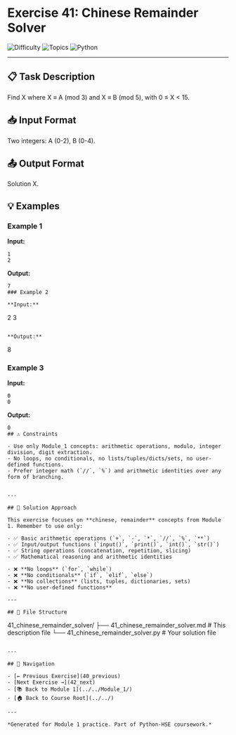 # Exercise 41: Chinese Remainder Solver

![Difficulty](https://img.shields.io/badge/Difficulty-Module%201-green)
![Topics](https://img.shields.io/badge/Topics-chinese%2C%20remainder-blue)
![Python](https://img.shields.io/badge/Python-Module%201%20Concepts-yellow)

---

## 📋 Task Description

Find X where X ≡ A (mod 3) and X ≡ B (mod 5), with 0 ≤ X < 15.
## 📥 Input Format

Two integers: A (0-2), B (0-4).
## 📤 Output Format

Solution X.
## 💡 Examples

### Example 1

**Input:**
```
1
2
```

**Output:**
```
7
### Example 2

**Input:**
```
2
3
```

**Output:**
```
8
### Example 3

**Input:**
```
0
0
```

**Output:**
```
0
## ⚠️ Constraints

- Use only Module_1 concepts: arithmetic operations, modulo, integer division, digit extraction.
- No loops, no conditionals, no lists/tuples/dicts/sets, no user-defined functions.
- Prefer integer math (`//`, `%`) and arithmetic identities over any form of branching.


---

## 🎯 Solution Approach

This exercise focuses on **chinese, remainder** concepts from Module 1. Remember to use only:

- ✅ Basic arithmetic operations (`+`, `-`, `*`, `//`, `%`, `**`)
- ✅ Input/output functions (`input()`, `print()`, `int()`, `str()`)
- ✅ String operations (concatenation, repetition, slicing)
- ✅ Mathematical reasoning and arithmetic identities

- ❌ **No loops** (`for`, `while`)
- ❌ **No conditionals** (`if`, `elif`, `else`)
- ❌ **No collections** (lists, tuples, dictionaries, sets)
- ❌ **No user-defined functions**

---

## 📁 File Structure
```
41_chinese_remainder_solver/
├── 41_chinese_remainder_solver.md     # This description file
└── 41_chinese_remainder_solver.py     # Your solution file
```

---

## 🔗 Navigation

- [← Previous Exercise](40_previous) 
- [Next Exercise →](42_next)
- [📚 Back to Module 1](../../Module_1/)
- [🏠 Back to Course Root](../../)

---

*Generated for Module 1 practice. Part of Python-HSE coursework.*
